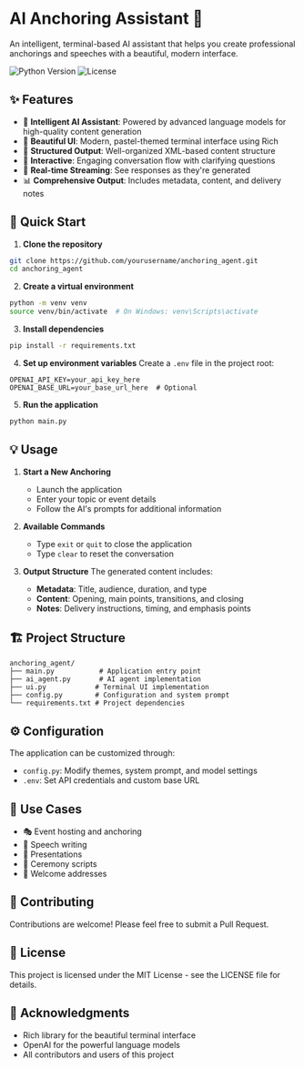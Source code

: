 # AI Anchoring Assistant 🎤

An intelligent, terminal-based AI assistant that helps you create professional anchorings and speeches with a beautiful, modern interface.

![Python Version](https://img.shields.io/badge/python-3.8%2B-blue)
![License](https://img.shields.io/badge/license-MIT-green)

## ✨ Features

- 🤖 **Intelligent AI Assistant**: Powered by advanced language models for high-quality content generation
- 🎨 **Beautiful UI**: Modern, pastel-themed terminal interface using Rich
- 📝 **Structured Output**: Well-organized XML-based content structure
- 💬 **Interactive**: Engaging conversation flow with clarifying questions
- 🔄 **Real-time Streaming**: See responses as they're generated
- 📊 **Comprehensive Output**: Includes metadata, content, and delivery notes

## 🚀 Quick Start

1. **Clone the repository**
```bash
git clone https://github.com/yourusername/anchoring_agent.git
cd anchoring_agent
```

2. **Create a virtual environment**
```bash
python -m venv venv
source venv/bin/activate  # On Windows: venv\Scripts\activate
```

3. **Install dependencies**
```bash
pip install -r requirements.txt
```

4. **Set up environment variables**
Create a `.env` file in the project root:
```env
OPENAI_API_KEY=your_api_key_here
OPENAI_BASE_URL=your_base_url_here  # Optional
```

5. **Run the application**
```bash
python main.py
```

## 💡 Usage

1. **Start a New Anchoring**
   - Launch the application
   - Enter your topic or event details
   - Follow the AI's prompts for additional information

2. **Available Commands**
   - Type `exit` or `quit` to close the application
   - Type `clear` to reset the conversation

3. **Output Structure**
   The generated content includes:
   - **Metadata**: Title, audience, duration, and type
   - **Content**: Opening, main points, transitions, and closing
   - **Notes**: Delivery instructions, timing, and emphasis points

## 🏗️ Project Structure

```
anchoring_agent/
├── main.py           # Application entry point
├── ai_agent.py       # AI agent implementation
├── ui.py            # Terminal UI implementation
├── config.py        # Configuration and system prompt
└── requirements.txt # Project dependencies
```

## ⚙️ Configuration

The application can be customized through:
- `config.py`: Modify themes, system prompt, and model settings
- `.env`: Set API credentials and custom base URL

## 🎯 Use Cases

- 🎭 Event hosting and anchoring
- 🎤 Speech writing
- 📢 Presentations
- 🎉 Ceremony scripts
- 🤝 Welcome addresses

## 🤝 Contributing

Contributions are welcome! Please feel free to submit a Pull Request.

## 📝 License

This project is licensed under the MIT License - see the LICENSE file for details.

## 🙏 Acknowledgments

- Rich library for the beautiful terminal interface
- OpenAI for the powerful language models
- All contributors and users of this project
